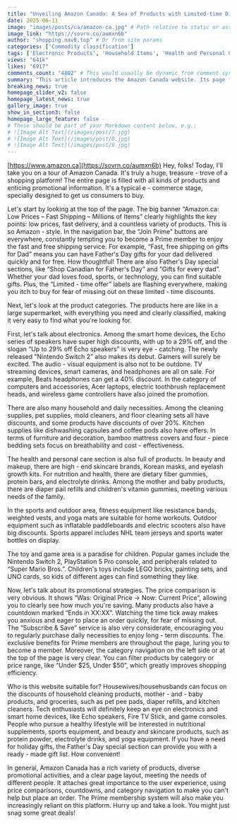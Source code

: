 ```yaml
---
title: "Unveiling Amazon Canada: A Sea of Products with Limited-time Discounts, Hurry to Grab Great Deals!"
date: 2025-06-11
image: "images/posts/ca/amazon-ca.jpg" # Path relative to static or assets
image_link: "https://sovrn.co/aumxn6b"
author: "shopping.nav8.top" # Or from site params
categories: ['Commodity classification']
tags: ['Electronic Products', 'Household Items', 'Health and Personal Care Products', 'Maternity and Baby Products', 'Sports and Outdoor Products', 'Outdoor Equipment', 'Sports Apparel', 'Toys and Games', 'Prime Membership Plan', 'Subscribe & Save Membership Subscription Service', 'Free Delivery Service', 'Online Store Services', 'Audio Equipment', 'Kitchen Appliances', 'Beauty Products', 'Smart Home Devices', 'Computers and Accessories', 'Cleaning Supplies', 'Furniture and Decor', 'Nutritional Supplements', 'Fitness Equipment', 'Popular Games', "Children's Toys"]
views: "641k"
likes: "6917"
comments_count: "4802" # This would usually be dynamic from comment system
summary: "This article introduces the Amazon Canada website. Its page features a large number of products and promotional information, and the navigation bar prominently displays the benefits of Prime membership. The product categories are clearly organized, covering a wide range of categories such as electronics, home goods, and health products, all of which are on promotion. Its promotional strategies are practical and suitable for different groups of people, including housewives and technology enthusiasts, and can meet diverse needs. It's definitely worth a visit."
breaking_news: true   
homepage_slider_v2: false  
homepage_latest_news: true  
gallery_image: true  
show_in_section3: false
homepage_large_feature: false
# These should be part of your Markdown content below, e.g.:
# ![Image Alt Text](/images/post/7.jpg)
# ![Image Alt Text](/images/post/8.jpg)
# ![Image Alt Text](/images/post/9.jpg)
---
```

[https://www.amazon.ca](https://sovrn.co/aumxn6b)
Hey, folks! Today, I'll take you on a tour of Amazon Canada. It's truly a huge, treasure - trove of a shopping platform! The entire page is filled with all kinds of products and enticing promotional information. It's a typical e - commerce stage, specially designed to get us consumers to buy.

Let's start by looking at the top of the page. The big banner “Amazon.ca: Low Prices – Fast Shipping – Millions of Items” clearly highlights the key points: low prices, fast delivery, and a countless variety of products. This is so Amazon - style. In the navigation bar, the “Join Prime” buttons are everywhere, constantly tempting you to become a Prime member to enjoy the fast and free shipping service. For example, “Fast, free shipping on gifts for Dad” means you can have Father's Day gifts for your dad delivered quickly and for free. How thoughtful! There are also Father's Day special sections, like “Shop Canadian for Father's Day” and “Gifts for every dad”. Whether your dad loves food, sports, or technology, you can find suitable gifts. Plus, the “Limited - time offer” labels are flashing everywhere, making you itch to buy for fear of missing out on these limited - time discounts.

Next, let's look at the product categories. The products here are like in a large supermarket, with everything you need and clearly classified, making it very easy to find what you're looking for.

First, let's talk about electronics. Among the smart home devices, the Echo series of speakers have super high discounts, with up to a 29% off, and the slogan “Up to 29% off Echo speakers” is very eye - catching. The newly released “Nintendo Switch 2” also makes its debut. Gamers will surely be excited. The audio - visual equipment is also not to be outdone. TV streaming devices, smart cameras, and headphones are all on sale. For example, Beats headphones can get a 40% discount. In the category of computers and accessories, Acer laptops, electric toothbrush replacement heads, and wireless game controllers have also joined the promotion.

There are also many household and daily necessities. Among the cleaning supplies, pet supplies, mold cleaners, and floor cleaning sets all have discounts, and some products have discounts of over 20%. Kitchen supplies like dishwashing capsules and coffee pods also have offers. In terms of furniture and decoration, bamboo mattress covers and four - piece bedding sets focus on breathability and cost - effectiveness.

The health and personal care section is also full of products. In beauty and makeup, there are high - end skincare brands, Korean masks, and eyelash growth kits. For nutrition and health, there are dietary fiber gummies, protein bars, and electrolyte drinks. Among the mother and baby products, there are diaper pail refills and children's vitamin gummies, meeting various needs of the family.

In the sports and outdoor area, fitness equipment like resistance bands, weighted vests, and yoga mats are suitable for home workouts. Outdoor equipment such as inflatable paddleboards and electric scooters also have big discounts. Sports apparel includes NHL team jerseys and sports water bottles on display.

The toy and game area is a paradise for children. Popular games include the Nintendo Switch 2, PlayStation 5 Pro console, and peripherals related to “Super Mario Bros.”. Children's toys include LEGO bricks, painting sets, and UNO cards, so kids of different ages can find something they like.

Now, let's talk about its promotional strategies. The price comparison is very obvious. It shows “Was: Original Price → Now: Current Price”, allowing you to clearly see how much you're saving. Many products also have a countdown marked “Ends in XX:XX”. Watching the time tick away makes you anxious and eager to place an order quickly, for fear of missing out. The “Subscribe & Save” service is also very considerate, encouraging you to regularly purchase daily necessities to enjoy long - term discounts. The exclusive benefits for Prime members are throughout the page, luring you to become a member. Moreover, the category navigation on the left side or at the top of the page is very clear. You can filter products by category or price range, like “Under $25, Under $50”, which greatly improves shopping efficiency.

Who is this website suitable for? Housewives/househusbands can focus on the discounts of household cleaning products, mother - and - baby products, and groceries, such as pet pee pads, diaper refills, and kitchen cleaners. Tech enthusiasts will definitely keep an eye on electronics and smart home devices, like Echo speakers, Fire TV Stick, and game consoles. People who pursue a healthy lifestyle will be interested in nutritional supplements, sports equipment, and beauty and skincare products, such as protein powder, electrolyte drinks, and yoga equipment. If you have a need for holiday gifts, the Father's Day special section can provide you with a ready - made gift list. How convenient!

In general, Amazon Canada has a rich variety of products, diverse promotional activities, and a clear page layout, meeting the needs of different people. It attaches great importance to the user experience, using price comparisons, countdowns, and category navigation to make you can't help but place an order. The Prime membership system will also make you increasingly reliant on this platform. Hurry up and take a look. You might just snag some great deals! 
